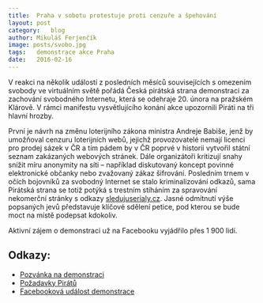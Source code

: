 ```yaml
---
title:	Praha v sobotu protestuje proti cenzuře a špehování
layout:	post
category:	blog
author:	Mikuláš Ferjenčík
image: posts/svobo.jpg
tags:	demonstrace akce Praha
date:	2016-02-16
---
```


V reakci na několik událostí z posledních měsíců souvisejících s omezením svobody ve virtuálním světě pořádá Česká pirátská strana demonstraci za zachování svobodného Internetu, která se odehraje 20. února na pražském Klárově. V rámci manifestu vysvětlujícího konání akce upozornili Piráti na tři hlavní hrozby. 

První je návrh na změnu loterijního zákona ministra Andreje Babiše, jenž by umožňoval cenzuru loterijních webů, jejichž provozovatelé nemají licenci pro prodej sázek v ČR a tím pádem by v ČR poprvé v historii vytvořil státní seznam zakázaných webových stránek. Dále organizátoři kritizují snahy snížit míru anonymity na síti – například diskutovaný koncept povinné elektronické občanky nebo zvažovaný zákaz šifrování. Posledním trnem v očích bojovníků za svobodný Internet se stalo kriminalizování odkazů, sama Pirátská strana se totiž potýká s trestním stíháním za spravování nekomerční stránky s odkazy [sledujuserialy.cz](http://sledujuserialy.cz/). Jasné odmítnutí výše popsaných jevů představuje klíčové sdělení petice, pod kterou se bude moct na místě podepsat kdokoliv. 


Aktivní zájem o demonstraci už na Facebooku vyjádřilo přes 1 900 lidí. 

## Odkazy: 

* [Pozvánka na demonstraci](https://www.pirati.cz/tiskove-zpravy/pirati_svolavaji_demonstraci_za_svobodu_internetu_na_20._unora_do_prahy)
* [Požadavky Pirátů](https://www.pirati.cz/stanoviska/tri_kroky_k_obrane_svobodneho_internetu_v_cr_2016)
* [Facebooková událost demonstrace](https://www.facebook.com/events/1004015302991749/)


